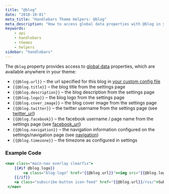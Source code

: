 ```yaml
---
title: "@blog"
date: "2018-10-01"
meta_title: "Handlebars Theme Helpers: @blog"
meta_description: "How to access global data properties with @blog in your Ghost theme. Read more 👉"
keywords:
    - api
    - handlebars
    - themes
    - helpers
sidebar: "handlebars"
---
```


The `@blog` property provides access to [global data](/docs/handlebars#section-global-data) properties, which are available anywhere in your theme:

- `{{@blog.url}}` – the url specified for this blog in [your custom config file](/docs/config)
- `{{@blog.title}}` – the blog title from the settings page
- `{{@blog.description}}` – the blog description from the settings page
- `{{@blog.logo}}` – the blog logo from the settings page
- `{{@blog.cover_image}}` – the blog cover image from the settings page
- `{{@blog.twitter}}` – the twitter username from the settings page (see [twitter_url](doc:twitter_url))
- `{{@blog.facebook}}` – the facebook username / page name from the settings page (see [facebook_url](doc:facebook_url))
- `{{@blog.navigation}}` – the navigation information configured on the settings/navigation page (see [navigation](doc:navigation))
- `{{@blog.timezone}}` – the timezone as configured in settings

### Example Code

```handlebars
<nav class="main-nav overlay clearfix">
    {{#if @blog.logo}}
        <a class="blog-logo" href="{{@blog.url}}"><img src="{{@blog.logo}}" alt="Blog Logo" /></a>
    {{/if}}
    <a class="subscribe-button icon-feed" href="{{@blog.url}}/rss/">Subscribe</a>
 </nav>
```
